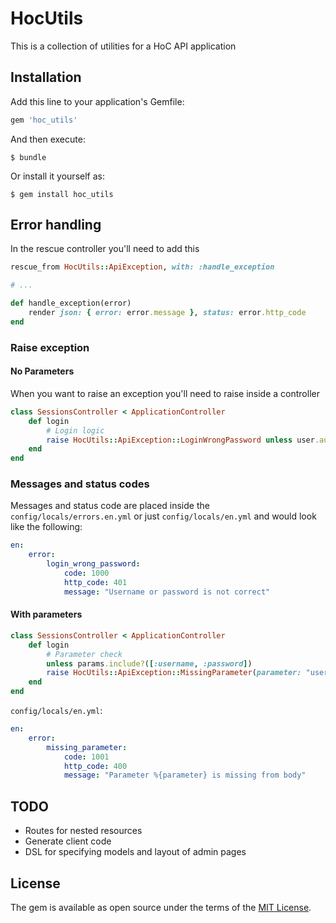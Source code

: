 # HocUtils
This is a collection of utilities for a HoC API application

## Installation

Add this line to your application's Gemfile:

```ruby
gem 'hoc_utils'
```

And then execute:

    $ bundle

Or install it yourself as:

    $ gem install hoc_utils

## Error handling

In the rescue controller you'll need to add this

```ruby
rescue_from HocUtils::ApiException, with: :handle_exception

# ...

def handle_exception(error)
    render json: { error: error.message }, status: error.http_code
end
```

### Raise exception

#### No Parameters

When you want to raise an exception you'll need to raise inside a controller

```ruby
class SessionsController < ApplicationController
    def login
        # Login logic
        raise HocUtils::ApiException::LoginWrongPassword unless user.authenticate(password)
    end
end
```

### Messages and status codes

Messages and status code are placed inside the `config/locals/errors.en.yml` or just `config/locals/en.yml` and would look like the following:


```yaml
en:
    error:
        login_wrong_password:
            code: 1000
            http_code: 401
            message: "Username or password is not correct"
```

#### With parameters
```ruby
class SessionsController < ApplicationController
    def login
        # Parameter check
        unless params.include?([:username, :password])
        raise HocUtils::ApiException::MissingParameter(parameter: "username and password") unless user.authenticate(password)
    end
end
```

`config/locals/en.yml`:

```yaml
en:
    error:
        missing_parameter:
            code: 1001
            http_code: 400
            message: "Parameter %{parameter} is missing from body"
```


## TODO
* Routes for nested resources
* Generate client code
* DSL for specifying models and layout of admin pages


## License

The gem is available as open source under the terms of the [MIT License](https://opensource.org/licenses/MIT).
